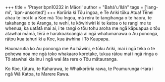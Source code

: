 +++
title = 'Prayer bpn10232 in Māori'
author = "Bahá'u'lláh"
tags = ['lang-mi', 'bpn-unsorted']
+++
Korōria ki Tōu ingoa, e Te Ariki tōku Atua! Tēnei ahau te inoi ki a Koe mā Tōu Ingoa, mā reira te tangihanga o te haora, te takahanga o te Aranga, te wehi, te kōwiriwiri ki te katoa o te rangi me te whenua, ka uatātā mai ai, i te rangi o tōu tohu aroha me ngā kāpuapua o tōu atawhai māmā, tērā e harakoakoangia ai ngā whatumanawa o Āu pononga, rātou kua tahuri ki a Koe, kua āwhina i Tō Kaupapa. 

Haumarutia ko Āu pononga me Āu hāwini, e tōku Ariki, mai i ngā teka o te pohewa noa me ngā toko whakaaro koretake, tukua rātou mai i ngā ringa o Tō atawhai kia inu i ngā wai āta rere o Tōu mātauranga. 

Ko Koe, tūturu, te Kaharawa, te Whaikorōria rawa, te Poumurunga-Hara i ngā Wā Katoa, te Marere Rawa.
